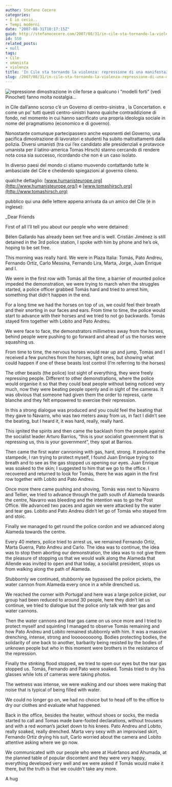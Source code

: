 ```yaml
---
author: Stefano Cecere
categories:
- E io cecio..
- Tempi moderni
date: "2007-08-31T10:17:15Z"
guid: http://stefanocecere.com/2007/08/31/in-cile-sta-tornando-la-violenza-repressione-di-una-manifestazione-pacifica/
id: 550
related_posts:
- null
tags:
- Cile
- umanista
- violenza
title: 'In Cile sta tornando la violenza: repressione di una manifestazione pacifica'
slug: /2007/08/31/in-cile-sta-tornando-la-violenza-repressione-di-una-manifestazione-pacifica/
---
```


<img src='http://stefanocecere.com/wp-content/uploads/sites/3/2007/08/repressione_dimostrazione_cile.jpg' alt='repressione dimostrazione in cile' align="left" />forse a qualcuno i &#8220;modelli forti&#8221; (vedi Pinochet) fanno molta nostalgia&#8230;
  
in Cile dall&#8217;anno scorso c&#8217;è un Governo di centro-sinistra , la Concertation. e come un po&#8217; tutti questi centro-sinistri hanno qualche contraddizione di fondo, nel momento in cui hanno sacrificato una propria ideologia sociale in nome del pragmatismo (economico e di governo).

Nonostante comunque partecipassero anche esponenti del Governo, una pacifica dimostrazione di lavoratori e studenti ha subito maltrattamenti dalla polizia. Diversi umanisti (tra cui l&#8217;ex candidato alle presidenziali e protavoce umanista per il latino-america Tomas Hirsch) stanno cercando di rendere nota cosa sia successo, ricordando che non è un caso isolato.

In diverso paesi del mondo ci stiamo muovendo contattando tutte le ambasciate del Cile e cheidendo spiegazioni al governo cileno.
  
qualche dettaglio: [www.humanisteurope.org](http://www.humanisteurope.org/) e [www.tomashirsch.org](http://www.tomashirsch.org)

pubblico qui una delle lettere appena arrivata da un amico del Cile (è in inglese):

_Dear Friends
  
First of all I’ll tell you about our people who were detained:</p> 

Bélen Gallardo has already been set free and is well. Cristián Jiménez is still detained in the 3rd police station, I spoke with him by phone and he’s ok, hoping to be set free.

This morning was really hard. We were in Plaza Italia: Tomás, Pato Andreu, Fernando Ortiz, Carlo Messina, Fernando Lira, Marta, Jorge, Juan Enrique and I.

We were in the first row with Tomás all the time, a barrier of mounted police impeded the demonstration, we were trying to march when the struggles started, a police officer grabbed Tomás hard and tried to arrest him, something that didn’t happen in the end.

For a long time we had the horses on top of us, we could feel their breath and their snorting in our faces and ears. From time to time, the police would start to advance with their horses and we tried to not go backwards. Tomás stayed firm together with Lobito and Pato Andreu.

We were face to face, the demonstrators millimetres away from the horses, behind people were pushing to go forward and ahead of us the horses were squashing us.

From time to time, the nervous horses would rear up and jump, Tomás and I received a few punches from the horses, light ones, but showing what could happen if one of these beasts lost control (I’m referring to the horses)

The other beasts (the police) lost sight of everything, they were freely repressing people. Different to other demonstrations, where the police would organise it so that they could beat people without being noticed very much, now they were beating people openly and in sight of the cameras. It was obvious that someone had given them the order to repress, carte blanche and they felt empowered to exercise their repression.

In this a strong dialogue was produced and you could feel the beating that they gave to Navarro, who was two meters away from us, in fact I didn’t see the beating, but I heard it, it was hard, really, really hard.

This ignited the spirits and then came the backlash from the people against the socialist leader Arturo Barrios, “this is your socialist government that is repressing us, this is your government”, they spat at Barrios.

Then came the first water cannoning with gas, hard, strong. It produced the stampede, I ran trying to protect myself, I found Juan Enrique trying to breath and to see as the gas stopped us opening our eyes. Juan Enrique was soaked to the skin; I suggested to him that we go to the office. I recovered and returned to look for Tomás, there he was again in the first row together with Lobito and Pato Andreu.

Once more there came pushing and shoving, Tomás was next to Navarro and Tellier, we tried to advance through the path south of Alameda towards the centre, Navarro was bleeding and the intention was to go the Post Office. We advanced two paces and again we were attacked by the water and tear gas. Lobito and Pato Andreu didn’t let go of Tomás who stayed firm and stoic.

Finally we managed to get round the police cordon and we advanced along Alameda towards the centre.

Every 40 meters, police tried to arrest us, we remained Fernando Ortiz, Marta Guerra, Pato Andreu and Carlo. The idea was to continue, the idea was to stop them aborting our demonstration, the idea was to not give them the pleasure of stopping us that we would walk along the Alameda that Allende was invited to open and that today, a socialist president, stops us from walking along the path of Alameda.

Stubbornly we continued, stubbornly we bypassed the police pickets, the water cannon from Alameda every once in a while drenched us.

We reached the corner with Portugal and here was a large police picket, our group had been reduced to around 30 people, here they didn’t let us continue, we tried to dialogue but the police only talk with tear gas and water cannons.

Then the water cannons and tear gas came on us once more and I tried to protect myself and squinting I managed to observe Tomás remaining and how Pato Andreu and Lobito remained stubbornly with him. It was a massive drenching, intense, strong and looooooooong. Bodies protecting bodies, the solidarity of one back to another, barbarity being resisted by the bodies of unknown people but who in this moment were brothers in the resistance of the repression.

Finally the stinking flood stopped, we tried to open our eyes but the tear gas stopped us. Tomás, Fernando and Pato were soaked. Tomás tried to dry his glasses while lots of cameras were taking photos.

The wetness was intense, we were walking and our shoes were making that noise that is typical of being filled with water.

We could no longer go on, we had no choice but to head off to the office to dry our clothes and evaluate what happened.

Back in the office, besides the heater, without shoes or socks, the media started to call and Tomas made bare-footed declarations, without trousers and with a red woman’s jacket down to his knees. Pato Andreu and Lobito, really soaked, really drenched. Marta very sexy with an improvised skirt, Fernando Ortiz drying his suit, Carlo worried about the camera and Lobito attentive asking where we go now.

We communicated with our people who were at Huérfanos and Ahumada, at the planned table of popular discontent and they were very happy, everything developed very well and we were asked if Tomás would make it there, but the truth is that we couldn’t take any more.

A hug</em>